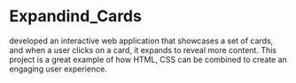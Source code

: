 # Expandind_Cards
developed an interactive web application that showcases a set of cards, and when a user clicks on a card, it expands to reveal more content. This project is a great example of how HTML, CSS can be combined to create an engaging user experience.

